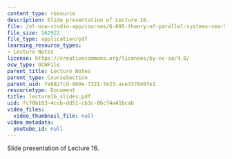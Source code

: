 ```yaml
---
content_type: resource
description: Slide presentation of Lecture 16.
file: /ol-ocw-studio-app/courses/6-895-theory-of-parallel-systems-sma-5509-fall-2003/fcf0b1034ccbdd51cb3c06c74a41bcab_lecture16_slides.pdf
file_size: 162922
file_type: application/pdf
learning_resource_types:
- Lecture Notes
license: https://creativecommons.org/licenses/by-nc-sa/4.0/
ocw_type: OCWFile
parent_title: Lecture Notes
parent_type: CourseSection
parent_uid: 7e6827cd-960e-7321-7e23-ace737046fe1
resourcetype: Document
title: lecture16_slides.pdf
uid: fcf0b103-4ccb-dd51-cb3c-06c74a41bcab
video_files:
  video_thumbnail_file: null
video_metadata:
  youtube_id: null
---
```

Slide presentation of Lecture 16.